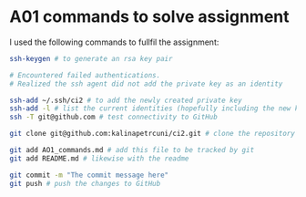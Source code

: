 # A01 commands to solve assignment

I used the following commands to fullfil the assignment:

```bash
ssh-keygen # to generate an rsa key pair

# Encountered failed authentications. 
# Realized the ssh agent did not add the private key as an identity

ssh-add ~/.ssh/ci2 # to add the newly created private key
ssh-add -l # list the current identities (hopefully including the new key)
ssh -T git@github.com # test connectivity to GitHub

git clone git@github.com:kalinapetrcuni/ci2.git # clone the repository

git add AO1_commands.md # add this file to be tracked by git
git add README.md # likewise with the readme

git commit -m "The commit message here"
git push # push the changes to GitHub
 
```




